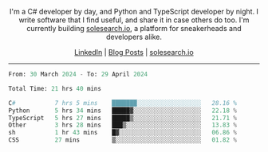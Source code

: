 <p align="center">I'm a C# developer by day, and Python and TypeScript developer by night. I write software that I find useful, and share it in case others do too. I'm currently building <a href="https://solesearch.io">solesearch.io</a>, a platform for sneakerheads and developers alike.</p>
<p align="center">
  <a href="https://www.linkedin.com/in/peter-rauscher">LinkedIn</a>
  |
  <a href="https://dev.to/peterrauscher">Blog Posts</a>
  |
  <a href="https://solesearch.io">solesearch.io</a>
</p>
<hr/>
<!--START_SECTION:waka-->

```python
From: 30 March 2024 - To: 29 April 2024

Total Time: 21 hrs 40 mins

C#           7 hrs 5 mins    ███████░░░░░░░░░░░░░░░░░░   28.16 %
Python       5 hrs 34 mins   █████▓░░░░░░░░░░░░░░░░░░░   22.18 %
TypeScript   5 hrs 27 mins   █████▒░░░░░░░░░░░░░░░░░░░   21.71 %
Other        3 hrs 28 mins   ███▒░░░░░░░░░░░░░░░░░░░░░   13.83 %
sh           1 hr 43 mins    █▓░░░░░░░░░░░░░░░░░░░░░░░   06.86 %
CSS          27 mins         ▒░░░░░░░░░░░░░░░░░░░░░░░░   01.82 %
```

<!--END_SECTION:waka-->
